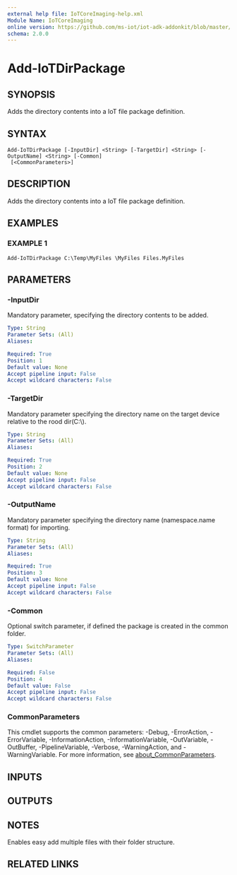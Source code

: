 ```yaml
---
external help file: IoTCoreImaging-help.xml
Module Name: IoTCoreImaging
online version: https://github.com/ms-iot/iot-adk-addonkit/blob/master/Tools/IoTCoreImaging/Docs/Add-IoTDirPackage.md
schema: 2.0.0
---
```


# Add-IoTDirPackage

## SYNOPSIS
Adds the directory contents into a IoT file package definition.

## SYNTAX

```
Add-IoTDirPackage [-InputDir] <String> [-TargetDir] <String> [-OutputName] <String> [-Common]
 [<CommonParameters>]
```

## DESCRIPTION
Adds the directory contents  into a IoT file package definition.

## EXAMPLES

### EXAMPLE 1
```
Add-IoTDirPackage C:\Temp\MyFiles \MyFiles Files.MyFiles
```

## PARAMETERS

### -InputDir
Mandatory parameter, specifying the directory contents to be added.

```yaml
Type: String
Parameter Sets: (All)
Aliases:

Required: True
Position: 1
Default value: None
Accept pipeline input: False
Accept wildcard characters: False
```

### -TargetDir
Mandatory parameter specifying the directory name on the target device relative to the rood dir(C:\\).

```yaml
Type: String
Parameter Sets: (All)
Aliases:

Required: True
Position: 2
Default value: None
Accept pipeline input: False
Accept wildcard characters: False
```

### -OutputName
Mandatory parameter specifying the directory name (namespace.name format) for importing.

```yaml
Type: String
Parameter Sets: (All)
Aliases:

Required: True
Position: 3
Default value: None
Accept pipeline input: False
Accept wildcard characters: False
```

### -Common
Optional switch parameter, if defined the package is created in the common folder.

```yaml
Type: SwitchParameter
Parameter Sets: (All)
Aliases:

Required: False
Position: 4
Default value: False
Accept pipeline input: False
Accept wildcard characters: False
```

### CommonParameters
This cmdlet supports the common parameters: -Debug, -ErrorAction, -ErrorVariable, -InformationAction, -InformationVariable, -OutVariable, -OutBuffer, -PipelineVariable, -Verbose, -WarningAction, and -WarningVariable. For more information, see [about_CommonParameters](http://go.microsoft.com/fwlink/?LinkID=113216).

## INPUTS

## OUTPUTS

## NOTES
Enables easy add multiple files with their folder structure.

## RELATED LINKS
